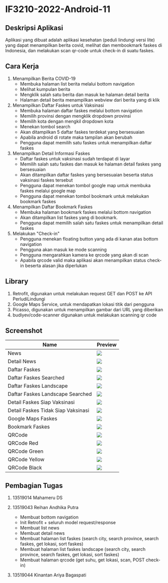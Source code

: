 # IF3210-2022-Android-11

## Deskripsi Aplikasi
Aplikasi yang dibuat adalah aplikasi kesehatan (peduli lindungi versi lite) yang dapat menampilkan berita covid, melihat dan membookmark faskes di Indonesia, dan melakukan scan qr-code untuk check-in di suatu faskes.

## Cara Kerja
1. Menampilkan Berita COVID-19
    - Membuka halaman list berita melalui bottom navigation
    - Melihat kumpulan berita
    - Mengklik salah satu berita dan masuk ke halaman detail berita
    - Halaman detail berita menampilkan webview dari berita yang di klik
2. Menampilkan Daftar Faskes untuk Vaksinasi
    - Membuka halaman daftar faskes melalui bottom navigation
    - Memilih provinsi dengan mengklik dropdown provinsi
    - Memilih kota dengan mengkil dropdown kota
    - Menekan tombol search
    - Akan ditampilkan 5 daftar faskes terdekat yang bersesuaian
    - Apabila android di rotate maka tampilan akan berubah
    - Pengguna dapat memilih satu faskes untuk menampilkan daftar faskes
3. Menampilkan Detail Informasi Faskes
    - Daftar faskes untuk vaksinasi sudah terdapat di layar
    - Memilih salah satu faskes dan masuk ke halaman detail faskes yang bersesuaian
    - Akan ditampilkan daftar faskes yang bersesuaian beserta status vaksinasi faskes tersebut
    - Pengguna dapat menekan tombol google map untuk membuka faskes melalui google map
    - Pengguna dapat menekan tombol bookmark untuk melakukan bookmark faskes
4. Menampilkan Daftar Bookmark Faskes
    - Membuka halaman bookmark faskes melalui bottom navigation
    - Akan ditampilkan list faskes yang di bookmark.
    - Pengguna dapat memilih salah satu faskes untuk menampilkan detail faskes
5. Melakukan "Check-in"
    - Pengguna menekan floating button yang ada di kanan atas bottom navigation
    - Pengguna akan masuk ke mode scanning
    - Pengguna mengarahkan kamera ke qrcode yang akan di scan
    - Apabila qrcode valid maka aplikasi akan menampilkan status check-in beserta alasan jika diperlukan

## Library
1. Retrofit, digunakan untuk melakukan request GET dan POST ke API PerludiLindungi
2. Google Maps Service, untuk mendapatkan lokasi titik dari pengguna
3. Picasso, digunakan untuk menampilkan gambar dari URL yang diberikan
4. budiyev/code-scanner digunakan untuk melakukan scanning qr code


## Screenshot
| Name | Preview |
|------|---------|
| News | <img src="img/news.png"> |
| Detail News | <img src="img/detail_news.png"> |
| Daftar Faskes | <img src="img/daftar_faskes.png"> |
| Daftar Faskes Searched | <img src="img/daftar_faskes_searched.png"> |
| Daftar Faskes Landscape | <img src="img/daftar_faskes_landscape.png"> |
| Daftar Faskes Landscape Searched | <img src="img/daftar_faskes_landscape_searched.png"> |
| Detail Faskes Siap Vaksinasi | <img src="img/detail_faskes_siap_vaksinasi.png"> |
| Detail Faskes Tidak Siap Vaksinasi | <img src="img/detail_faskes_tidak_siap_vaksinasi.png"> |
| Google Maps Faskes | <img src="img/google_maps_faskes.png"> |
| Bookmark Faskes | <img src="img/bookmark_faskes.png"> |
| QRCode | <img src="img/qrcode.png"> |
| QRCode Red | <img src="img/qrcode_red.png"> |
| QRCode Green | <img src="img/qrcode_green.png"> |
| QRCode Yellow | <img src="img/qrcode_yellow.png"> |
| QRCode Black | <img src="img/qrcode_black.png"> |


## Pembagian Tugas
1. 13519014 Mahameru DS


2. 13519043 Reihan Andhika Putra
    - Membuat bottom navigation
    - Init Retrofit + seluruh model request/response
    - Membuat list news
    - Membuat detail news
    - Membuat halaman list faskes (search city, search province, search faskes, get lokasi, sort faskes)
    - Membuat halaman list faskes landscape (search city, search province, search faskes, get lokasi, sort faskes)
    - Membuat halaman qrcode (get suhu, get lokasi, scan, POST check-in)

3. 13519044 Kinantan Ariya Bagaspati